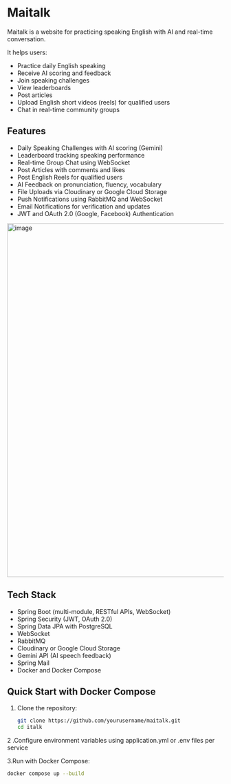 # Maitalk

Maitalk is a website for practicing speaking English with AI and real-time conversation.

It helps users:
- Practice daily English speaking
- Receive AI scoring and feedback
- Join speaking challenges
- View leaderboards
- Post articles
- Upload English short videos (reels) for qualified users
- Chat in real-time community groups

## Features

- Daily Speaking Challenges with AI scoring (Gemini)
- Leaderboard tracking speaking performance
- Real-time Group Chat using WebSocket
- Post Articles with comments and likes
- Post English Reels for qualified users
- AI Feedback on pronunciation, fluency, vocabulary
- File Uploads via Cloudinary or Google Cloud Storage
- Push Notifications using RabbitMQ and WebSocket
- Email Notifications for verification and updates
- JWT and OAuth 2.0 (Google, Facebook) Authentication
<img width="1823" height="822" alt="image" src="https://github.com/user-attachments/assets/eedb0f75-ed9a-41b5-9135-0ad4578e7c87" />

## Tech Stack

- Spring Boot (multi-module, RESTful APIs, WebSocket)
- Spring Security (JWT, OAuth 2.0)
- Spring Data JPA with PostgreSQL
- WebSocket 
- RabbitMQ
- Cloudinary or Google Cloud Storage
- Gemini API (AI speech feedback)
- Spring Mail
- Docker and Docker Compose


## Quick Start with Docker Compose

1. Clone the repository:

   ```bash
   git clone https://github.com/yourusername/maitalk.git
   cd italk
2 .Configure environment variables using application.yml or .env files per service

3.Run with Docker Compose:

   ```bash
docker compose up --build



